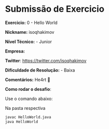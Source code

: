 # Submissão de Exercicio

**Exercicio:** 0 - Hello World

**Nickname:** isoqhakimov

**Nível Técnico:** - Junior

**Empresa:**

**Twitter**: https://twitter.com/isoqhakimov

**Dificuldade de Resolução:** - Baixa

**Comentários:** He4rt 💜

**Como rodar o desafio**:

Use o comando abaixo:

Na pasta respectiva

```bash
javac HelloWorld.java
java HelloWorld
```
